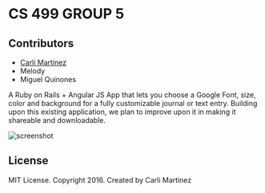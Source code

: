 # CS 499 GROUP 5

## Contributors

* [Carli Martinez](https://github.com/csmartinez)
* Melody
* Miguel Quinones

A Ruby on Rails + Angular JS App that lets you choose a Google Font, size, color and background for a fully customizable journal or text entry. Building upon this existing application, we plan to improve upon it in making it shareable and downloadable.

![screenshot](https://cloud.githubusercontent.com/assets/10466251/19376808/eeaa60d8-9195-11e6-832a-5a8b3f604d69.png)

## License

MIT License. Copyright 2016. Created by Carli Martinez
